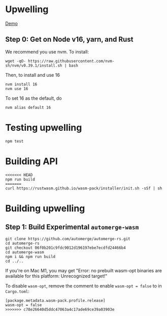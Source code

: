 # Upwelling

[Demo](https://upwelling.vercel.app/)

## Step 0: Get on Node v16, yarn, and Rust

We recommend you use nvm. To install:

```
wget -qO- https://raw.githubusercontent.com/nvm-sh/nvm/v0.39.1/install.sh | bash
```

Then, to install and use 16

```
nvm install 16
nvm use 16
```

To set 16 as the default, do

```
nvm alias default 16
```

# Testing upwelling

```
npm test
```

# Building API

```
<<<<<<< HEAD
npm run build
=======
curl https://rustwasm.github.io/wasm-pack/installer/init.sh -sSf | sh
```

# Building upwelling

## Step 1: Build Experimental `automerge-wasm`

```
git clone https://github.com/automerge/automerge-rs.git
cd automerge-rs
git checkout 06f0b201c9fdc9012d196197ebe7ecdfd24466b4
cd automerge-wasm
npm i && npm run build
cd ../..
```

If you're on Mac M1, you may get "Error: no prebuilt wasm-opt binaries are available for this platform: Unrecognized target!"

To disable `wasm-opt`, remove the comment to enable `wasm-opt = false` to in `Cargo.toml`:

```
[package.metadata.wasm-pack.profile.release]
wasm-opt = false
>>>>>>> c78e26640d5ddc47063a4c17ade69ce39a03903e
```
